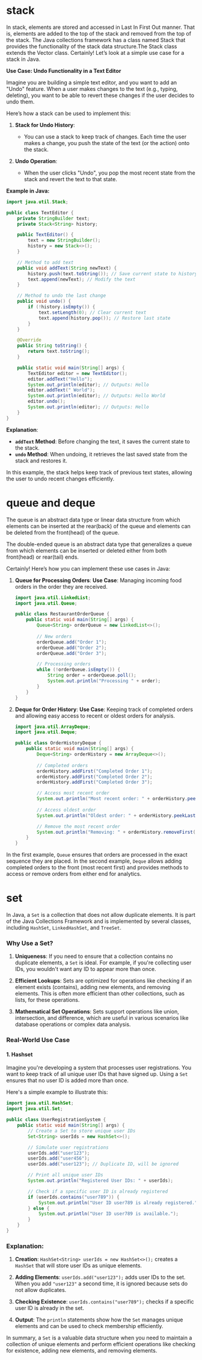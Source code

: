 




# stack 

In stack, elements are stored and accessed in Last In First Out manner. That is, elements are added to the top of the stack and removed from the top of the stack. The Java collections framework has a class named Stack that provides the functionality of the stack data structure.The Stack class extends the Vector class.
Certainly! Let’s look at a simple use case for a stack in Java. 

**Use Case: Undo Functionality in a Text Editor**

Imagine you are building a simple text editor, and you want to add an "Undo" feature. When a user makes changes to the text (e.g., typing, deleting), you want to be able to revert these changes if the user decides to undo them.

Here’s how a stack can be used to implement this:

1. **Stack for Undo History**: 
   - You can use a stack to keep track of changes. Each time the user makes a change, you push the state of the text (or the action) onto the stack.

2. **Undo Operation**:
   - When the user clicks "Undo", you pop the most recent state from the stack and revert the text to that state.

**Example in Java:**

```java
import java.util.Stack;

public class TextEditor {
    private StringBuilder text;
    private Stack<String> history;

    public TextEditor() {
        text = new StringBuilder();
        history = new Stack<>();
    }

    // Method to add text
    public void addText(String newText) {
        history.push(text.toString()); // Save current state to history
        text.append(newText); // Modify the text
    }

    // Method to undo the last change
    public void undo() {
        if (!history.isEmpty()) {
            text.setLength(0); // Clear current text
            text.append(history.pop()); // Restore last state
        }
    }

    @Override
    public String toString() {
        return text.toString();
    }

    public static void main(String[] args) {
        TextEditor editor = new TextEditor();
        editor.addText("Hello");
        System.out.println(editor); // Outputs: Hello
        editor.addText(" World");
        System.out.println(editor); // Outputs: Hello World
        editor.undo();
        System.out.println(editor); // Outputs: Hello
    }
}
```

**Explanation**:
- **`addText` Method**: Before changing the text, it saves the current state to the stack.
- **`undo` Method**: When undoing, it retrieves the last saved state from the stack and restores it.

In this example, the stack helps keep track of previous text states, allowing the user to undo recent changes efficiently.


# queue and deque 

The queue is an abstract data type or linear data structure from which elements can be inserted at the rear(back) of the queue and elements can be deleted from the front(head) of the queue.

The double-ended queue is an abstract data type that generalizes a queue from which elements can be inserted or deleted either from both front(head) or rear(tail) ends.

Certainly! Here’s how you can implement these use cases in Java:

1. **Queue for Processing Orders**:
   **Use Case**: Managing incoming food orders in the order they are received.

   ```java
   import java.util.LinkedList;
   import java.util.Queue;

   public class RestaurantOrderQueue {
       public static void main(String[] args) {
           Queue<String> orderQueue = new LinkedList<>();
           
           // New orders
           orderQueue.add("Order 1");
           orderQueue.add("Order 2");
           orderQueue.add("Order 3");

           // Processing orders
           while (!orderQueue.isEmpty()) {
               String order = orderQueue.poll();
               System.out.println("Processing " + order);
           }
       }
   }
   ```

2. **Deque for Order History**:
   **Use Case**: Keeping track of completed orders and allowing easy access to recent or oldest orders for analysis.

   ```java
   import java.util.ArrayDeque;
   import java.util.Deque;

   public class OrderHistoryDeque {
       public static void main(String[] args) {
           Deque<String> orderHistory = new ArrayDeque<>();
           
           // Completed orders
           orderHistory.addFirst("Completed Order 1");
           orderHistory.addFirst("Completed Order 2");
           orderHistory.addFirst("Completed Order 3");

           // Access most recent order
           System.out.println("Most recent order: " + orderHistory.peekFirst());
           
           // Access oldest order
           System.out.println("Oldest order: " + orderHistory.peekLast());

           // Remove the most recent order
           System.out.println("Removing: " + orderHistory.removeFirst());
       }
   }
   ```

In the first example, `Queue` ensures that orders are processed in the exact sequence they are placed. In the second example, `Deque` allows adding completed orders to the front (most recent first) and provides methods to access or remove orders from either end for analytics.



# set 
In Java, a `Set` is a collection that does not allow duplicate elements. It is part of the Java Collections Framework and is implemented by several classes, including `HashSet`, `LinkedHashSet`, and `TreeSet`. 

### Why Use a Set?

1. **Uniqueness**: If you need to ensure that a collection contains no duplicate elements, a `Set` is ideal. For example, if you're collecting user IDs, you wouldn't want any ID to appear more than once.

2. **Efficient Lookups**: Sets are optimized for operations like checking if an element exists (contains), adding new elements, and removing elements. This is often more efficient than other collections, such as lists, for these operations.

3. **Mathematical Set Operations**: Sets support operations like union, intersection, and difference, which are useful in various scenarios like database operations or complex data analysis.

### Real-World Use Case

#### 1. Hashset

Imagine you're developing a system that processes user registrations. You want to keep track of all unique user IDs that have signed up. Using a `Set` ensures that no user ID is added more than once.

Here's a simple example to illustrate this:

```java
import java.util.HashSet;
import java.util.Set;

public class UserRegistrationSystem {
    public static void main(String[] args) {
        // Create a Set to store unique user IDs
        Set<String> userIds = new HashSet<>();

        // Simulate user registrations
        userIds.add("user123");
        userIds.add("user456");
        userIds.add("user123"); // Duplicate ID, will be ignored

        // Print all unique user IDs
        System.out.println("Registered User IDs: " + userIds);

        // Check if a specific user ID is already registered
        if (userIds.contains("user789")) {
            System.out.println("User ID user789 is already registered.");
        } else {
            System.out.println("User ID user789 is available.");
        }
    }
}
```

### Explanation:

1. **Creation**: `HashSet<String> userIds = new HashSet<>();` creates a `HashSet` that will store user IDs as unique elements.

2. **Adding Elements**: `userIds.add("user123");` adds user IDs to the set. When you add `"user123"` a second time, it is ignored because sets do not allow duplicates.

3. **Checking Existence**: `userIds.contains("user789");` checks if a specific user ID is already in the set.

4. **Output**: The `println` statements show how the `Set` manages unique elements and can be used to check membership efficiently.

In summary, a `Set` is a valuable data structure when you need to maintain a collection of unique elements and perform efficient operations like checking for existence, adding new elements, and removing elements.

